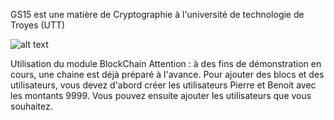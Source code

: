 GS15 est une matière de Cryptographie à l'université de technologie de Troyes (UTT)

![alt text](https://github.com/stewie05/GS15/blob/main/ressources/logo_utt.png?raw=true)

Utilisation du module BlockChain
Attention : à des fins de démonstration en cours, une chaine est déjà préparé à l'avance. Pour ajouter des blocs et des utilisateurs, vous devez d'abord créer les utilisateurs Pierre et Benoit avec les montants 9999. Vous pouvez ensuite ajouter les utilisateurs que vous souhaitez. 
